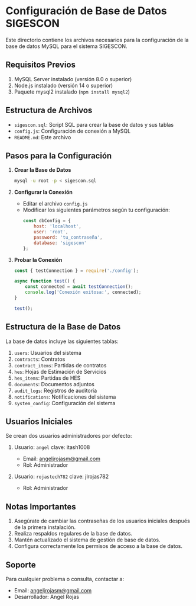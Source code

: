 # Configuración de Base de Datos SIGESCON

Este directorio contiene los archivos necesarios para la configuración de la base de datos MySQL para el sistema SIGESCON.

## Requisitos Previos

1. MySQL Server instalado (versión 8.0 o superior)
2. Node.js instalado (versión 14 o superior)
3. Paquete mysql2 instalado (`npm install mysql2`)

## Estructura de Archivos

- `sigescon.sql`: Script SQL para crear la base de datos y sus tablas
- `config.js`: Configuración de conexión a MySQL
- `README.md`: Este archivo

## Pasos para la Configuración

1. **Crear la Base de Datos**
   ```bash
   mysql -u root -p < sigescon.sql
   ```

2. **Configurar la Conexión**
   - Editar el archivo `config.js`
   - Modificar los siguientes parámetros según tu configuración:
     ```javascript
     const dbConfig = {
         host: 'localhost',
         user: 'root',
         password: 'tu_contraseña',
         database: 'sigescon'
     };
     ```

3. **Probar la Conexión**
   ```javascript
   const { testConnection } = require('./config');
   
   async function test() {
       const connected = await testConnection();
       console.log('Conexión exitosa:', connected);
   }
   
   test();
   ```

## Estructura de la Base de Datos

La base de datos incluye las siguientes tablas:

1. `users`: Usuarios del sistema
2. `contracts`: Contratos
3. `contract_items`: Partidas de contratos
4. `hes`: Hojas de Estimación de Servicios
5. `hes_items`: Partidas de HES
6. `documents`: Documentos adjuntos
7. `audit_logs`: Registros de auditoría
8. `notifications`: Notificaciones del sistema
9. `system_config`: Configuración del sistema

## Usuarios Iniciales

Se crean dos usuarios administradores por defecto:

1. Usuario: `angel`
clave: itash1008
   - Email: angeljrojasm@gmail.com
   - Rol: Administrador

2. Usuario: `rojastech782`
   clave: jlrojas782 
   - Rol: Administrador

## Notas Importantes

1. Asegúrate de cambiar las contraseñas de los usuarios iniciales después de la primera instalación.
2. Realiza respaldos regulares de la base de datos.
3. Mantén actualizado el sistema de gestión de base de datos.
4. Configura correctamente los permisos de acceso a la base de datos.

## Soporte

Para cualquier problema o consulta, contactar a:
- Email: angeljrojasm@gmail.com
- Desarrollador: Angel Rojas 